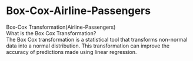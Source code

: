 # Box-Cox-Airline-Passengers<br/>
Box-Cox Transformation(Airline-Passengers)<br/>
What is the Box Cox Transformation?<br/>
The Box Cox transformation is a statistical tool that transforms non-normal data into a normal distribution. This transformation can improve the accuracy of predictions made using linear regression.
